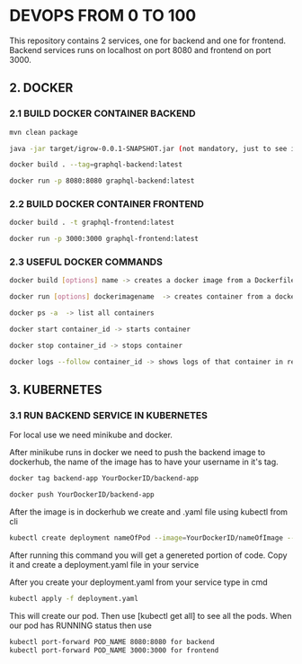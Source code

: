 # DEVOPS FROM 0 TO 100

This repository contains 2 services, one for backend and one for frontend.
Backend services runs on localhost on port 8080 and frontend on port 3000.

## 2. DOCKER
### 2.1 BUILD DOCKER CONTAINER BACKEND

```bash
mvn clean package

java -jar target/igrow-0.0.1-SNAPSHOT.jar (not mandatory, just to see if the app runs)

docker build . --tag=graphql-backend:latest

docker run -p 8080:8080 graphql-backend:latest
```
### 2.2 BUILD DOCKER CONTAINER FRONTEND
```bash
docker build . -t graphql-frontend:latest 

docker run -p 3000:3000 graphql-frontend:latest
```

### 2.3 USEFUL DOCKER COMMANDS
```bash
docker build [options] name -> creates a docker image from a Dockerfile with name choosed by you

docker run [options] dockerimagename  -> creates container from a docker image

docker ps -a  -> list all containers

docker start container_id -> starts container

docker stop container_id -> stops container

docker logs --follow container_id -> shows logs of that container in real time
```

## 3. KUBERNETES
### 3.1 RUN BACKEND SERVICE IN KUBERNETES
For local use we need minikube and docker. 

After minikube runs in docker we need to push the backend image to dockerhub, the name of the image has to have your username in it's tag.

```bash
docker tag backend-app YourDockerID/backend-app

docker push YourDockerID/backend-app
```

After the image is in dockerhub we create and .yaml file using kubectl from cli

```bash
kubectl create deployment nameOfPod --image=YourDockerID/nameOfImage --dry-run -o=yaml
```

After running this command you will get a genereted portion of code. Copy it and create a deployment.yaml file in your service

After you create your deployment.yaml from your service type in cmd

```bash
kubectl apply -f deployment.yaml
```
This will create our pod.
Then use [kubectl get all] to see all the pods. When our pod has RUNNING status then use 

```bash
kubectl port-forward POD_NAME 8080:8080 for backend
kubectl port-forward POD_NAME 3000:3000 for frontend
```